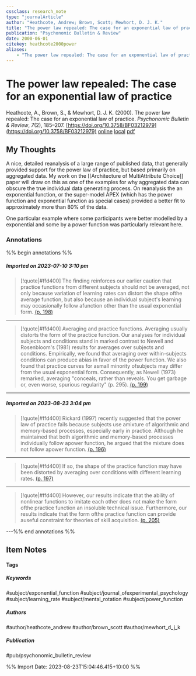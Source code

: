 ```yaml
---
cssclass: research_note
type: "journalArticle"
author: "Heathcote, Andrew; Brown, Scott; Mewhort, D. J. K."
title: "The power law repealed: The case for an exponential law of practice"
publication: "Psychonomic Bulletin & Review"
date: 2000-06-01
citekey: heathcote2000power
aliases: 
    - "The power law repealed: The case for an exponential law of practice"
---
```


# The power law repealed: The case for an exponential law of practice

Heathcote, A., Brown, S., & Mewhort, D. J. K. (2000). The power law repealed: The case for an exponential law of practice. _Psychonomic Bulletin & Review_, _7_(2), 185–207. [https://doi.org/10.3758/BF03212979](https://doi.org/10.3758/BF03212979)
[online](http://zotero.org/users/local/kZl3QdXV/items/2KDEZNJA) [local](zotero://select/library/items/2KDEZNJA) [pdf](file:///home/gjc216/Zotero/storage/6JBBAUZC/Heathcote%20et%20al.%20-%202000%20-%20The%20power%20law%20repealed%20The%20case%20for%20an%20exponentia.pdf)
 


## My Thoughts

A nice, detailed reanalysis of a large range of published data, that generally provided support for the power law of practice, but based primarily on aggregated data. My work on the [[Architecture of MultiAttribute Choice]] paper will draw on this as one of the examples for why aggregated data can obscure the true individual data generating process. On reanalysis the an exponential function, or the super-model APEX (which has the power function and exponential function as special cases) provided a better fit to approximately more than 80% of the data.

One particular example where some participants were better modelled by a exponential and some by a power function was particularly relevant here.
 
### Annotations

%% begin annotations %%
##### Imported on 2023-07-10 3:10 pm
>[!quote|#ffd400]
>The finding reinforces our earlier caution that practice functions from different subjects should not be averaged, not only because variation of learning rates can distort the shape ofthe average function, but also because an individual subject's learning may occasionally follow afunction other than the usual exponential form. [(p. 198)](zotero://open-pdf/library/items/6JBBAUZC?page=198&annotation=ARWL3D3H)

---
>[!quote|#ffd400]
>Averaging and practice functions. Averaging usually distorts the form of the practice function. Our analyses for individual subjects and conditions stand in marked contrast to Newell and Rosenbloom's (1981) results for averages over subjects and conditions. Empirically, we found that averaging over within-subjects conditions can produce abias in favor of the power function. We also found that practice curves for asmall minority ofsubjects may differ from the usual exponential form. Consequently, as Newell (1973) remarked, averaging "conceals, rather than reveals. You get garbage or, even worse, spurious regularity" (p. 295). [(p. 199)](zotero://open-pdf/library/items/6JBBAUZC?page=199&annotation=8YJ9EGFX)

---
##### Imported on 2023-08-23 3:04 pm
>[!quote|#ffd400]
>Rickard (1997) recently suggested that the power law of practice fails because subjects use amixture of algorithmic and memory-based processes, especially early in practice. Although he maintained that both algorithmic and memory-based processes individually follow apower function, he argued that the mixture does not follow apower function. [(p. 196)](zotero://open-pdf/library/items/6JBBAUZC?page=196&annotation=NLKPM5CS)

---
>[!quote|#ffd400]
>If so, the shape of the practice function may have been distorted by averaging over conditions with different learning rates. [(p. 197)](zotero://open-pdf/library/items/6JBBAUZC?page=197&annotation=LB4MENEA)

---
>[!quote|#ffd400]
>However, our results indicate that the ability of nonlinear functions to imitate each other does not make the form ofthe practice function an insoluble technical issue. Furthermore, our results indicate that the form ofthe practice function can provide auseful constraint for theories of skill acquisition. [(p. 205)](zotero://open-pdf/library/items/6JBBAUZC?page=205&annotation=RP2QXJIQ)

---%% end annotations %%

## Item Notes

#### Tags

##### Keywords

#subject/exponential_function #subject/journal_ofexperimental_psychology #subject/learning_rate #subject/mental_rotation #subject/power_function

##### Authors

#author/heathcote_andrew #author/brown_scott #author/mewhort_d_j_k

##### Publication

#pub/psychonomic_bulletin_review


%% Import Date: 2023-08-23T15:04:46.415+10:00 %%

